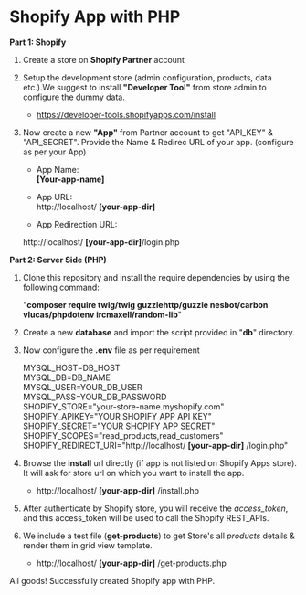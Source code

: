 # Shopify App with PHP

**Part 1: Shopify**
1. Create a store on **Shopify Partner** account

2. Setup the development store (admin configuration, products, data etc.).We suggest to install **"Developer Tool"** from store admin to configure the dummy data.
   - https://developer-tools.shopifyapps.com/install
   
3. Now create a new **"App"** from Partner account to get "API_KEY" & "API_SECRET". Provide the Name & Redirec URL of your app. (configure as per your App)
   - App Name:           
   **[Your-app-name]**
   
   - App URL:   
   http://localhost/ **[your-app-dir]**
   
   - App Redirection URL:
   
   http://localhost/ **[your-app-dir]**/login.php
   
   
   
**Part 2: Server Side (PHP)**
1. Clone this repository and install the require dependencies by using the following command:

   "**composer require twig/twig guzzlehttp/guzzle nesbot/carbon vlucas/phpdotenv ircmaxell/random-lib**"
   
2. Create a new **database** and import the script provided in "**db**" directory.

3. Now configure the **.env** file as per requirement

   MYSQL_HOST=DB_HOST<br/>
   MYSQL_DB=DB_NAME<br/>
   MYSQL_USER=YOUR_DB_USER<br/>
   MYSQL_PASS=YOUR_DB_PASSWORD<br/>
   SHOPIFY_STORE="your-store-name.myshopify.com"
   SHOPIFY_APIKEY="YOUR SHOPIFY APP API KEY"<br/>
   SHOPIFY_SECRET="YOUR SHOPIFY APP SECRET"<br/>
   SHOPIFY_SCOPES="read_products,read_customers"<br/>
   SHOPIFY_REDIRECT_URI="http://localhost/ **[your-app-dir]** /login.php"<br/>
   
4. Browse the **install** url directly (if app is not listed on Shopify Apps store). It will ask for store url on which you want to install the app.
   - http://localhost/ **[your-app-dir]** /install.php
   
5. After authenticate by Shopify store, you will receive the <i>access_token</i>, and this access_token will be used to call the Shopify REST_APIs.

6. We include a test file (**get-products**) to get Store's all <i>products</i> details & render them in grid view template.
   - http://localhost/ **[your-app-dir]** /get-products.php

All goods! Successfully created Shopify app with PHP.




